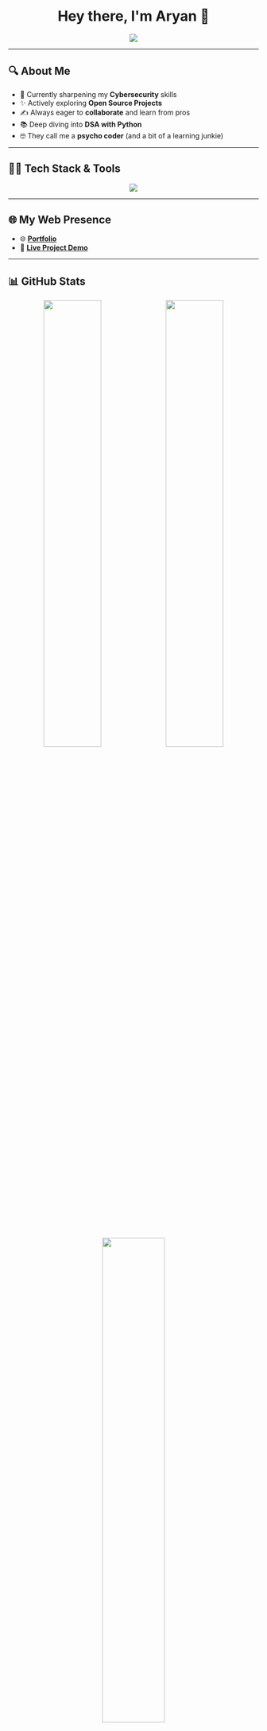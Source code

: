 <h1 align="center">Hey there, I'm Aryan 🌟</h1>
<p align="center">
  <img src="https://readme-typing-svg.demolab.com/?lines=Cybersecurity+Explorer;Open+Source+Contributor;ML+%7C+AI+%7C+DS+Lover;FastAPI+%7C+DeepFace+Dev;Always+Learning+New+Things!&center=true&width=500&height=45">
</p>

---

## 🔍 About Me

- 🚀 Currently sharpening my **Cybersecurity** skills
- ✨ Actively exploring **Open Source Projects**
- ✍️ Always eager to **collaborate** and learn from pros
- 📚 Deep diving into **DSA with Python**
- 🤓 They call me a **psycho coder** (and a bit of a learning junkie)

---

## 👨‍💻 Tech Stack & Tools

<p align="center">
  <img src="https://skillicons.dev/icons?i=python,cpp,c,java,fastapi,flask,django,nodejs,rust,ruby,mongodb,mysql,sequelize,tensorflow,numpy,pandas,matplotlib,git,docker,gcloud&perline=10"/>
</p>

---

## 🌐 My Web Presence

- 🌐 [**Portfolio**](https://portfolio-chi-black-25.vercel.app/)
- 🔗 [**Live Project Demo**](https://v0-image-analysis-aom8w9a07-aryanshukla578s-projects.vercel.app/)

---

## 📊 GitHub Stats

<p align="center">
  <img src="https://github-readme-stats.vercel.app/api?username=Aryanshukla578&theme=radical&show_icons=true" width="48%" />
  <img src="https://github-readme-streak-stats.herokuapp.com/?user=Aryanshukla578&theme=radical" width="48%" />
</p>

<p align="center">
  <img src="https://github-readme-stats.vercel.app/api/top-langs/?username=Aryanshukla578&layout=compact&theme=radical" width="50%" />
</p>

---

## 🏆 GitHub Trophies

<p align="center">
  <img src="https://github-profile-trophy.vercel.app/?username=Aryanshukla578&theme=algolia&no-frame=true&no-bg=false&margin-w=4" />
</p>

---

## 🎭 Quote of the Day

<p align="center">
  <img src="https://quotes-github-readme.vercel.app/api?type=horizontal&theme=tokyonight" />
</p>

---

## 📍 Visitor Counter

<p align="center">
  <img src="https://visitcount.itsvg.in/api?id=Aryanshukla578&label=Profile%20Views&color=12&icon=2&pretty=true" />
</p>

---

<p align="center">
  <i>✨ Crafted with passion and bugs. Because what's a coder without a few segfaults? ✨</i><br>
  <sub>Powered by <a href="https://gprm.itsvg.in">GPRM</a>, <a href="https://vercel.com">Vercel</a>, and <a href="https://skillicons.dev">Skillicons</a>.</sub>
</p>
